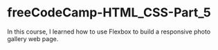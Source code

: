 # freeCodeCamp-HTML_CSS-Part_5
In this course, I learned how to use Flexbox to build a responsive photo gallery web page.
